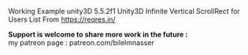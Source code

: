 Working Example unity3D 5.5.2f1
Unity3D Infinite Vertical ScrollRect for Users List From https://reqres.in/ 

<b>Support is welcome to share more work in the future :</b><br>
my patreon page :
patreon.com/bilelmnasser

